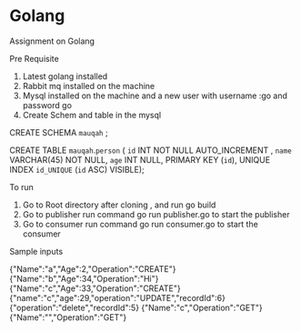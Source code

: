 # Golang
Assignment on Golang

Pre Requisite

1. Latest golang installed
2. Rabbit mq installed on the machine
3. Mysql installed on the machine and a new user with username :go and password go
4. Create Schem and table in the mysql

CREATE SCHEMA `mauqah` ;

CREATE TABLE `mauqah`.`person` (
  `id`  INT NOT NULL AUTO_INCREMENT ,
  `name` VARCHAR(45) NOT NULL,
  `age` INT NULL,
  PRIMARY KEY (`id`),
  UNIQUE INDEX `id_UNIQUE` (`id` ASC) VISIBLE);


To run 

1. Go to Root directory after cloning , and run go build 
2. Go to publisher  run command go run publisher.go to start the publisher
3. Go to consumer  run command go run consumer.go to start the consumer



Sample inputs

{"Name":"a","Age":2,"Operation":"CREATE"}
{"Name":"b","Age":34,"Operation":"Hi"}
{"Name":"c","Age":33,"Operation":"CREATE"}
{"name":"c","age":29,"operation":"UPDATE","recordId":6}
{"operation":"delete","recordId":5}
{"Name":"c","Operation":"GET"}
{"Name":"","Operation":"GET"}
